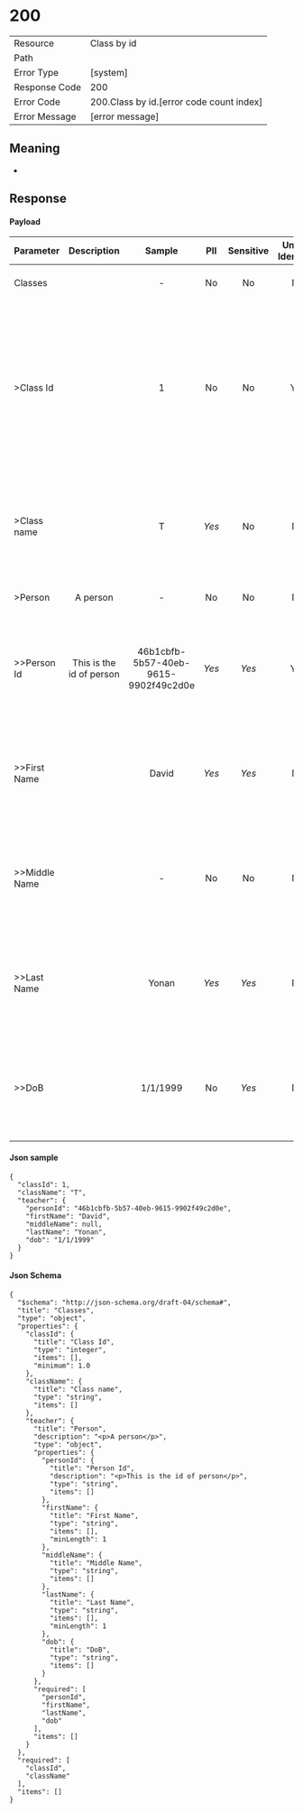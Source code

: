 # 200

|                                       |                                                 |
| ------------------------------------- | ----------------------------------------------- |
| Resource                              | Class by id                                         |
| Path                                  |                                            |
| Error Type                            | [system]                                       |
| Response Code                         | 200                                              |
| Error Code                            | 200.Class by id.[error code count index]                                     |
| Error Message                         | [error message] |

## Meaning
-

## Response


#### Payload 



| Parameter | Description | Sample | PII | Sensitive | Unique Identifier | Mandatory | Default | Details |
| :----- | :-----: | :-----: | :-----: | :-----: | :-----: | :-----: | :-----: | :----- |
| Classes |  |  -  | No | No | No | No |  -  | Data Type : object<br>  |
| >Class Id |  | 1 | No | No | Yes | No |  -  | Data Type : integer<br> Mininum : 1<br> Exclusive Minimum : No<br> Maximum :  - <br> Exclusive Maximum : No<br> Multiple Of :  - <br>  |
| >Class name |  | T | *Yes* | No | No | No |  -  | Data Type : string<br> Min. length :  - <br> Max. length : No<br> Regex :  - <br>  |
| >Person | A person |  -  | No | No | No | No |  -  | Data Type : object<br>  |
| >>Person Id | This is the id of person | 46b1cbfb-5b57-40eb-9615-9902f49c2d0e | *Yes* | *Yes* | Yes | No |  -  | Data Type : string<br> Min. length :  - <br> Max. length : No<br> Regex :  - <br>  |
| >>First Name |  | David | *Yes* | *Yes* | No | No |  -  | Data Type : string<br> Min. length : 1<br> Max. length : No<br> Regex :  - <br>  |
| >>Middle Name |  |  -  | No | No | No | No |  -  | Data Type : string<br> Min. length :  - <br> Max. length : No<br> Regex :  - <br>  |
| >>Last Name |  | Yonan | *Yes* | *Yes* | No | No |  -  | Data Type : string<br> Min. length : 1<br> Max. length : No<br> Regex :  - <br>  |
| >>DoB |  | 1/1/1999 | No | *Yes* | No | No |  -  | Data Type : string<br> Min. length :  - <br> Max. length : No<br> Regex :  - <br>  |



#### Json sample
```
{
  "classId": 1,
  "className": "T",
  "teacher": {
    "personId": "46b1cbfb-5b57-40eb-9615-9902f49c2d0e",
    "firstName": "David",
    "middleName": null,
    "lastName": "Yonan",
    "dob": "1/1/1999"
  }
}
```


#### Json Schema
```
{
  "$schema": "http://json-schema.org/draft-04/schema#",
  "title": "Classes",
  "type": "object",
  "properties": {
    "classId": {
      "title": "Class Id",
      "type": "integer",
      "items": [],
      "minimum": 1.0
    },
    "className": {
      "title": "Class name",
      "type": "string",
      "items": []
    },
    "teacher": {
      "title": "Person",
      "description": "<p>A person</p>",
      "type": "object",
      "properties": {
        "personId": {
          "title": "Person Id",
          "description": "<p>This is the id of person</p>",
          "type": "string",
          "items": []
        },
        "firstName": {
          "title": "First Name",
          "type": "string",
          "items": [],
          "minLength": 1
        },
        "middleName": {
          "title": "Middle Name",
          "type": "string",
          "items": []
        },
        "lastName": {
          "title": "Last Name",
          "type": "string",
          "items": [],
          "minLength": 1
        },
        "dob": {
          "title": "DoB",
          "type": "string",
          "items": []
        }
      },
      "required": [
        "personId",
        "firstName",
        "lastName",
        "dob"
      ],
      "items": []
    }
  },
  "required": [
    "classId",
    "className"
  ],
  "items": []
}
```

